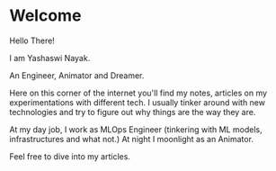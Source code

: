# Welcome

Hello There!

I am Yashaswi Nayak.

An Engineer, Animator and Dreamer.

Here on this corner of the internet you'll find my notes, articles on my experimentations with different tech.
I usually tinker around with new technologies and try to figure out why things are the way they are.

At my day job, I work as MLOps Engineer (tinkering with ML models, infrastructures and what not.)
At night I moonlight as an Animator.

Feel free to dive into my articles.

```{tableofcontents}

```
